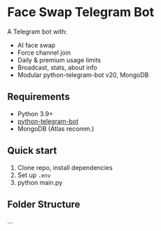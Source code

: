 # Face Swap Telegram Bot

A Telegram bot with:
- AI face swap
- Force channel join
- Daily & premium usage limits
- Broadcast, stats, about info
- Modular python-telegram-bot v20, MongoDB

## Requirements

- Python 3.9+
- [python-telegram-bot](https://python-telegram-bot.org/)
- MongoDB (Atlas recomm.)

## Quick start

1. Clone repo, install dependencies
2. Set up `.env`
3. python main.py

## Folder Structure

...
